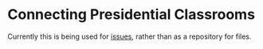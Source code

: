 # Connecting Presidential Classrooms

Currently this is being used for [issues](issues/), rather than as a repository for files.
